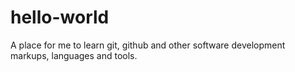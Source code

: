 # hello-world
A place for me to learn git, github and other software development markups, languages and tools.
